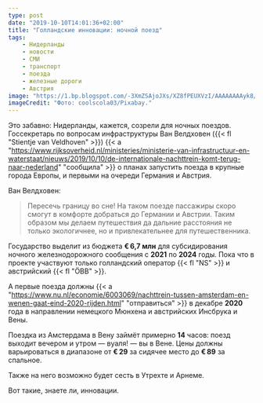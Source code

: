 ```yaml
---
type: post
date: "2019-10-10T14:01:36+02:00"
title: "Голландские инновации: ночной поезд"
tags:
    - Нидерланды
    - новости
    - СМИ
    - транспорт
    - поезда
    - железные дороги
    - Австрия
image: "https://1.bp.blogspot.com/-3XmZSAjoJXs/XZ8fPEUXVzI/AAAAAAAAyk8/fmWhkrAfH_wfmRhvH1IDOPajQsx0_3cQACKgBGAsYHg/s1600/2019-10-10_obb-train.jpg"
imageCredit: "Фото: coolscola03/Pixabay."
---
```


Это забавно: Нидерланды, кажется, созрели для ночных поездов. Госсекретарь по вопросам инфраструктуры Ван Велдховен ({{< fl "Stientje van Veldhoven" >}}) {{< a "https://www.rijksoverheid.nl/ministeries/ministerie-van-infrastructuur-en-waterstaat/nieuws/2019/10/10/de-internationale-nachttrein-komt-terug-naar-nederland" "сообщила" >}} о планах запустить поезда в крупные города Европы, и первыми на очереди Германия и Австрия.

<!--more-->

Ван Велдховен:

> Пересечь границу во сне! На таком поезде пассажиры скоро смогут в комфорте добраться до Германии и Австрии. Таким образом мы делаем путешествия да дальние расстояния не только экологичнее, но и привлекательнее для путешественника.

Государство выделит из бюджета **€ 6,7 млн** для субсидирования ночного железнодорожного сообщения с **2021** по **2024** годы. Пока что в проекте участвуют только голландский оператор {{< fl "NS" >}} и австрийский {{< fl "ÖBB" >}}.

А первые поезда должны {{< a "https://www.nu.nl/economie/6003069/nachttrein-tussen-amsterdam-en-wenen-gaat-eind-2020-rijden.html" "отправиться" >}} в декабре **2020** года в направлении немецкого Мюнхена и австрийских Инсбрука и Вены.

Поездка из Амстердама в Вену займёт примерно **14** часов: поезд выходит вечером и утром — вуаля! — вы в Вене. Цены должны варьироваться в диапазоне от **€ 29** за сидячее место до **€ 89** за спальное.

Также на него возможно будет сесть в Утрехте и Арнеме.

Вот такие, знаете ли, инновации.